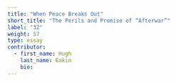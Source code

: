 ```yaml
---
title: "When Peace Breaks Out"
short_title: "The Perils and Promise of “Afterwar”"
label: "32"
weight: 57
type: essay
contributor:
  - first_name: Hugh
    last_name: Eakin
    bio:
---
```


